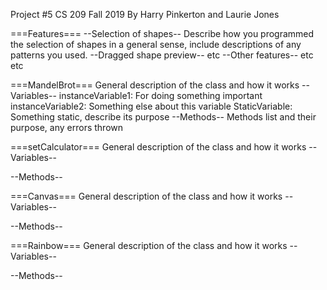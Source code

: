 Project #5
CS 209 Fall 2019
By Harry Pinkerton and Laurie Jones

===Features===
--Selection of shapes--
Describe how you programmed the selection of shapes in a general sense, include descriptions of any patterns you used.
--Dragged shape preview--
etc
--Other features--
etc etc

===MandelBrot===
General description of the class and how it works
--Variables--
instanceVariable1: For doing something important
instanceVariable2: Something else about this variable
StaticVariable: Something static, describe its purpose
--Methods--
Methods list and their purpose, any errors thrown

===setCalculator===
General description of the class and how it works
--Variables--

--Methods--

===Canvas===
General description of the class and how it works
--Variables--

--Methods--

===Rainbow===
General description of the class and how it works
--Variables--

--Methods--
